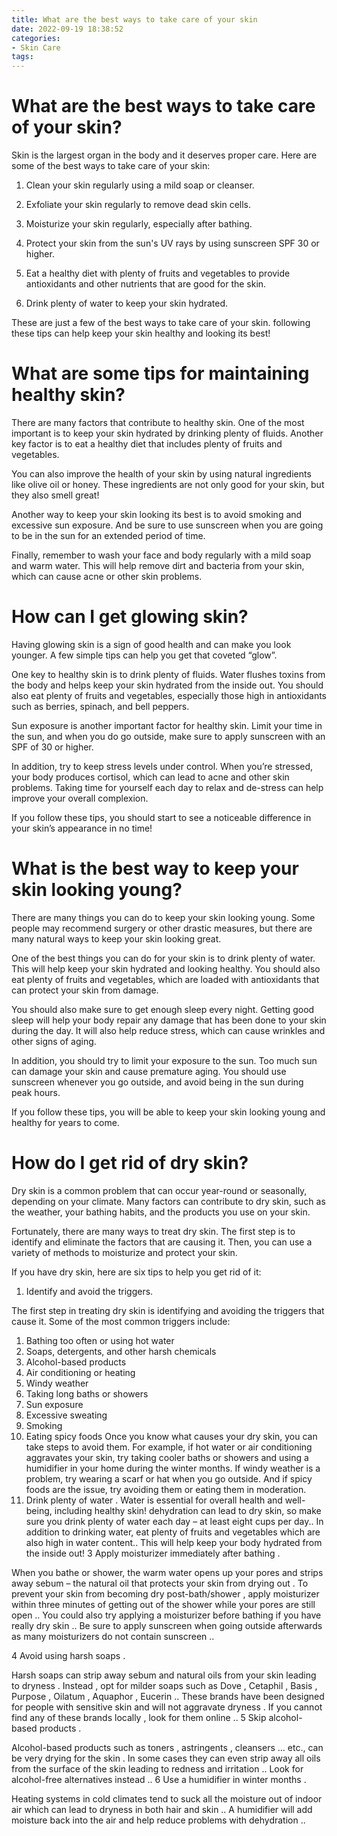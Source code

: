```yaml
---
title: What are the best ways to take care of your skin
date: 2022-09-19 18:38:52
categories:
- Skin Care
tags:
---
```



#  What are the best ways to take care of your skin?

Skin is the largest organ in the body and it deserves proper care. Here are some of the best ways to take care of your skin:

1. Clean your skin regularly using a mild soap or cleanser.

2. Exfoliate your skin regularly to remove dead skin cells.

3. Moisturize your skin regularly, especially after bathing.

4. Protect your skin from the sun's UV rays by using sunscreen SPF 30 or higher.

5. Eat a healthy diet with plenty of fruits and vegetables to provide antioxidants and other nutrients that are good for the skin.

6. Drink plenty of water to keep your skin hydrated.

These are just a few of the best ways to take care of your skin. following these tips can help keep your skin healthy and looking its best!

#  What are some tips for maintaining healthy skin?

There are many factors that contribute to healthy skin. One of the most important is to keep your skin hydrated by drinking plenty of fluids. Another key factor is to eat a healthy diet that includes plenty of fruits and vegetables.

You can also improve the health of your skin by using natural ingredients like olive oil or honey. These ingredients are not only good for your skin, but they also smell great!

Another way to keep your skin looking its best is to avoid smoking and excessive sun exposure. And be sure to use sunscreen when you are going to be in the sun for an extended period of time.

Finally, remember to wash your face and body regularly with a mild soap and warm water. This will help remove dirt and bacteria from your skin, which can cause acne or other skin problems.

#  How can I get glowing skin?

Having glowing skin is a sign of good health and can make you look younger. A few simple tips can help you get that coveted “glow”.

One key to healthy skin is to drink plenty of fluids. Water flushes toxins from the body and helps keep your skin hydrated from the inside out. You should also eat plenty of fruits and vegetables, especially those high in antioxidants such as berries, spinach, and bell peppers.

Sun exposure is another important factor for healthy skin. Limit your time in the sun, and when you do go outside, make sure to apply sunscreen with an SPF of 30 or higher.

In addition, try to keep stress levels under control. When you’re stressed, your body produces cortisol, which can lead to acne and other skin problems. Taking time for yourself each day to relax and de-stress can help improve your overall complexion.

If you follow these tips, you should start to see a noticeable difference in your skin’s appearance in no time!

#  What is the best way to keep your skin looking young?

There are many things you can do to keep your skin looking young. Some people may recommend surgery or other drastic measures, but there are many natural ways to keep your skin looking great.

One of the best things you can do for your skin is to drink plenty of water. This will help keep your skin hydrated and looking healthy. You should also eat plenty of fruits and vegetables, which are loaded with antioxidants that can protect your skin from damage.

You should also make sure to get enough sleep every night. Getting good sleep will help your body repair any damage that has been done to your skin during the day. It will also help reduce stress, which can cause wrinkles and other signs of aging.

In addition, you should try to limit your exposure to the sun. Too much sun can damage your skin and cause premature aging. You should use sunscreen whenever you go outside, and avoid being in the sun during peak hours.

If you follow these tips, you will be able to keep your skin looking young and healthy for years to come.

#  How do I get rid of dry skin?

Dry skin is a common problem that can occur year-round or seasonally, depending on your climate. Many factors can contribute to dry skin, such as the weather, your bathing habits, and the products you use on your skin.

Fortunately, there are many ways to treat dry skin. The first step is to identify and eliminate the factors that are causing it. Then, you can use a variety of methods to moisturize and protect your skin.

If you have dry skin, here are six tips to help you get rid of it:

1. Identify and avoid the triggers.

The first step in treating dry skin is identifying and avoiding the triggers that cause it. Some of the most common triggers include:
1. Bathing too often or using hot water
2. Soaps, detergents, and other harsh chemicals
3. Alcohol-based products
4. Air conditioning or heating
5. Windy weather
6. Taking long baths or showers
7. Sun exposure
8. Excessive sweating
9. Smoking
10. Eating spicy foods
Once you know what causes your dry skin, you can take steps to avoid them. For example, if hot water or air conditioning aggravates your skin, try taking cooler baths or showers and using a humidifier in your home during the winter months. If windy weather is a problem, try wearing a scarf or hat when you go outside. And if spicy foods are the issue, try avoiding them or eating them in moderation.
2. Drink plenty of water .
Water is essential for overall health and well-being, including healthy skin! dehydration can lead to dry skin, so make sure you drink plenty of water each day – at least eight cups per day.. In addition to drinking water, eat plenty of fruits and vegetables which are also high in water content.. This will help keep your body hydrated from the inside out! 
3 Apply moisturizer immediately after bathing .

When you bathe or shower, the warm water opens up your pores and strips away sebum – the natural oil that protects your skin from drying out . To prevent your skin from becoming dry post-bath/shower , apply moisturizer within three minutes of getting out of the shower while your pores are still open .. You could also try applying a moisturizer before bathing if you have really dry skin .. Be sure to apply sunscreen when going outside afterwards as many moisturizers do not contain sunscreen ..  

4 Avoid using harsh soaps .

Harsh soaps can strip away sebum and natural oils from your skin leading to dryness . Instead , opt for milder soaps such as Dove , Cetaphil , Basis , Purpose , Oilatum , Aquaphor , Eucerin .. These brands have been designed for people with sensitive skin and will not aggravate dryness . If you cannot find any of these brands locally , look for them online ..   5 Skip alcohol-based products .

Alcohol-based products such as toners , astringents , cleansers … etc., can be very drying for the skin . In some cases they can even strip away all oils from the surface of the skin leading to redness and irritation .. Look for alcohol-free alternatives instead ..   6 Use a humidifier in winter months .

Heating systems in cold climates tend to suck all the moisture out of indoor air which can lead to dryness in both hair and skin .. A humidifier will add moisture back into the air and help reduce problems with dehydration ..